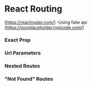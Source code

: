 # React Routing
[https://reactrouter.com/]
-Using fake api
[https://jsonplaceholder.typicode.com/]
### Exact Prop
### Url Parameters
### Nested Routes
### "Not Found" Routes

